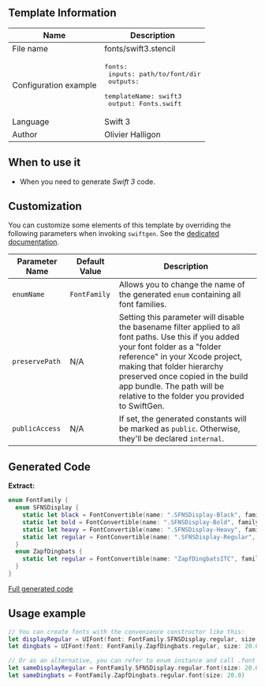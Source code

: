 ## Template Information

| Name      | Description       |
| --------- | ----------------- |
| File name | fonts/swift3.stencil |
| Configuration example | <pre>fonts:<br />  inputs: path/to/font/dir<br />  outputs:<br />    templateName: swift3<br />    output: Fonts.swift</pre> |
| Language | Swift 3 |
| Author | Olivier Halligon |

## When to use it

- When you need to generate *Swift 3* code.

## Customization

You can customize some elements of this template by overriding the following parameters when invoking `swiftgen`. See the [dedicated documentation](../../ConfigFile.md).

| Parameter Name | Default Value | Description |
| -------------- | ------------- | ----------- |
| `enumName` | `FontFamily` | Allows you to change the name of the generated `enum` containing all font families. |
| `preservePath` | N/A | Setting this parameter will disable the basename filter applied to all font paths. Use this if you added your font folder as a "folder reference" in your Xcode project, making that folder hierarchy preserved once copied in the build app bundle. The path will be relative to the folder you provided to SwiftGen. |
| `publicAccess` | N/A | If set, the generated constants will be marked as `public`. Otherwise, they'll be declared `internal`. |

## Generated Code

**Extract:**

```swift
enum FontFamily {
  enum SFNSDisplay {
    static let black = FontConvertible(name: ".SFNSDisplay-Black", family: ".SF NS Display", path: "SFNSDisplay-Black.otf")
    static let bold = FontConvertible(name: ".SFNSDisplay-Bold", family: ".SF NS Display", path: "SFNSDisplay-Bold.otf")
    static let heavy = FontConvertible(name: ".SFNSDisplay-Heavy", family: ".SF NS Display", path: "SFNSDisplay-Heavy.otf")
    static let regular = FontConvertible(name: ".SFNSDisplay-Regular", family: ".SF NS Display", path: "SFNSDisplay-Regular.otf")
  }
  enum ZapfDingbats {
    static let regular = FontConvertible(name: "ZapfDingbatsITC", family: "Zapf Dingbats", path: "ZapfDingbats.ttf")
  }
}
```

[Full generated code](../../../Tests/Fixtures/Generated/Fonts/swift3-context-defaults.swift)

## Usage example

```swift
// You can create fonts with the convenience constructor like this:
let displayRegular = UIFont(font: FontFamily.SFNSDisplay.regular, size: 20.0)
let dingbats = UIFont(font: FontFamily.ZapfDingbats.regular, size: 20.0)

// Or as an alternative, you can refer to enum instance and call .font on it:
let sameDisplayRegular = FontFamily.SFNSDisplay.regular.font(size: 20.0)
let sameDingbats = FontFamily.ZapfDingbats.regular.font(size: 20.0)
```
